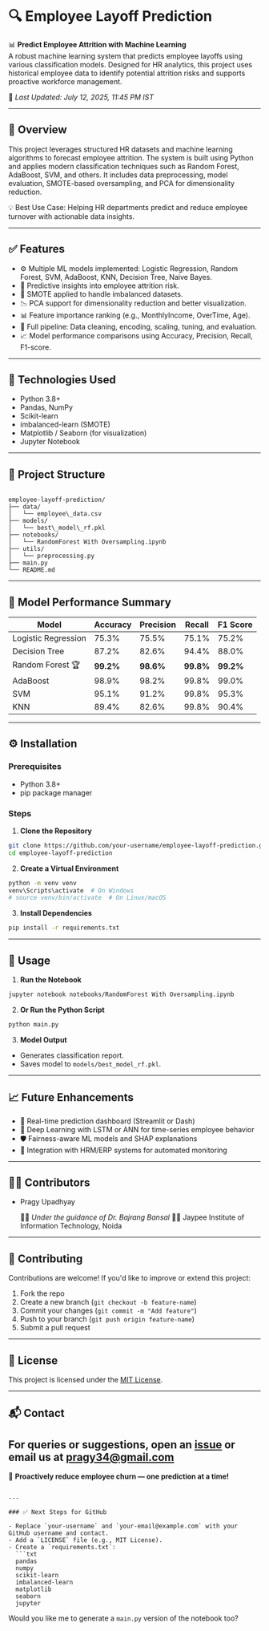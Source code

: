 
# 🔍 Employee Layoff Prediction

📊 **Predict Employee Attrition with Machine Learning**  
A robust machine learning system that predicts employee layoffs using various classification models. Designed for HR analytics, this project uses historical employee data to identify potential attrition risks and supports proactive workforce management.

📅 *Last Updated: July 12, 2025, 11:45 PM IST*

---

## 📌 Overview

This project leverages structured HR datasets and machine learning algorithms to forecast employee attrition. The system is built using Python and applies modern classification techniques such as Random Forest, AdaBoost, SVM, and others. It includes data preprocessing, model evaluation, SMOTE-based oversampling, and PCA for dimensionality reduction.

💡 Best Use Case: Helping HR departments predict and reduce employee turnover with actionable data insights.

---

## ✅ Features

- ⚙️ Multiple ML models implemented: Logistic Regression, Random Forest, SVM, AdaBoost, KNN, Decision Tree, Naive Bayes.
- 🧠 Predictive insights into employee attrition risk.
- 🧪 SMOTE applied to handle imbalanced datasets.
- 📉 PCA support for dimensionality reduction and better visualization.
- 📊 Feature importance ranking (e.g., MonthlyIncome, OverTime, Age).
- 🧼 Full pipeline: Data cleaning, encoding, scaling, tuning, and evaluation.
- 📈 Model performance comparisons using Accuracy, Precision, Recall, F1-score.

---

## 🧠 Technologies Used

- Python 3.8+
- Pandas, NumPy
- Scikit-learn
- imbalanced-learn (SMOTE)
- Matplotlib / Seaborn (for visualization)
- Jupyter Notebook

---

## 📂 Project Structure

```

employee-layoff-prediction/
├── data/
│   └── employee\_data.csv
├── models/
│   └── best\_model\_rf.pkl
├── notebooks/
│   └── RandomForest With Oversampling.ipynb
├── utils/
│   └── preprocessing.py
├── main.py
└── README.md

````

---

## 🧪 Model Performance Summary

| Model               | Accuracy | Precision | Recall | F1 Score |
|--------------------|----------|-----------|--------|----------|
| Logistic Regression| 75.3%    | 75.5%     | 75.1%  | 75.2%    |
| Decision Tree      | 87.2%    | 82.6%     | 94.4%  | 88.0%    |
| Random Forest 🏆    | **99.2%**| **98.6%** | **99.8%** | **99.2%** |
| AdaBoost           | 98.9%    | 98.2%     | 99.8%  | 99.0%    |
| SVM                | 95.1%    | 91.2%     | 99.8%  | 95.3%    |
| KNN                | 89.4%    | 82.6%     | 99.8%  | 90.4%    |

---

## ⚙️ Installation

### Prerequisites

- Python 3.8+
- pip package manager

### Steps

1. **Clone the Repository**
```bash
git clone https://github.com/your-username/employee-layoff-prediction.git
cd employee-layoff-prediction
````

2. **Create a Virtual Environment**

```bash
python -m venv venv
venv\Scripts\activate  # On Windows
# source venv/bin/activate  # On Linux/macOS
```

3. **Install Dependencies**

```bash
pip install -r requirements.txt
```

---

## 🚀 Usage

1. **Run the Notebook**

```bash
jupyter notebook notebooks/RandomForest With Oversampling.ipynb
```

2. **Or Run the Python Script**

```bash
python main.py
```

3. **Model Output**

* Generates classification report.
* Saves model to `models/best_model_rf.pkl`.

---

## 📈 Future Enhancements

* 📡 Real-time prediction dashboard (Streamlit or Dash)
* 🧠 Deep Learning with LSTM or ANN for time-series employee behavior
* 🛡️ Fairness-aware ML models and SHAP explanations
* 🔌 Integration with HRM/ERP systems for automated monitoring

---

## 👨‍💻 Contributors

* Pragy Upadhyay

  👨‍🏫 *Under the guidance of Dr. Bajrang Bansal*
  🧑‍🏫 Jaypee Institute of Information Technology, Noida

---

## 🤝 Contributing

Contributions are welcome!
If you'd like to improve or extend this project:

1. Fork the repo
2. Create a new branch (`git checkout -b feature-name`)
3. Commit your changes (`git commit -m "Add feature"`)
4. Push to your branch (`git push origin feature-name`)
5. Submit a pull request

---

## 📜 License

This project is licensed under the [MIT License](LICENSE).

---

## 📬 Contact

For queries or suggestions, open an [issue](https://github.com/your-username/employee-layoff-prediction/issues) or email us at pragy34@gmail.com
---

🔮 **Proactively reduce employee churn — one prediction at a time!**

````

---

### ✅ Next Steps for GitHub

- Replace `your-username` and `your-email@example.com` with your GitHub username and contact.
- Add a `LICENSE` file (e.g., MIT License).
- Create a `requirements.txt`:
  ```txt
  pandas
  numpy
  scikit-learn
  imbalanced-learn
  matplotlib
  seaborn
  jupyter
````

Would you like me to generate a `main.py` version of the notebook too?
